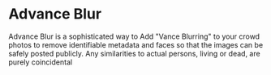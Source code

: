 # Advance Blur
Advance Blur is a sophisticated way to Add "Vance Blurring" to your crowd photos to remove identifiable metadata and faces so that the images can be safely posted publicly. Any similarities to actual persons, living or dead, are purely coincidental
